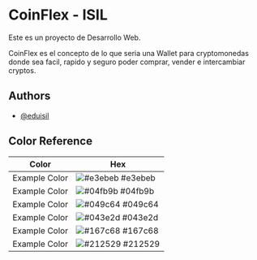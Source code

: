 
# CoinFlex - ISIL

Este es un proyecto de Desarrollo Web.

CoinFlex es el concepto de lo que seria una Wallet para cryptomonedas donde sea facil, rapido y seguro poder comprar, vender e intercambiar cryptos.




## Authors

- [@eduisil](https://www.github.com/eduisil)

## Color Reference

| Color             | Hex                                                                |
| ----------------- | ------------------------------------------------------------------ |
| Example Color | ![#e3ebeb](https://via.placeholder.com/10/e3ebeb?text=+) #e3ebeb |
| Example Color | ![#04fb9b](https://via.placeholder.com/10/04fb9b?text=+) #04fb9b |
| Example Color | ![#049c64](https://via.placeholder.com/10/049c64?text=+) #049c64 |
| Example Color | ![#043e2d](https://via.placeholder.com/10/043e2d?text=+) #043e2d |
| Example Color | ![#167c68](https://via.placeholder.com/10/167c68?text=+) #167c68 |
| Example Color | ![#212529](https://via.placeholder.com/10/212529?text=+) #212529 |
